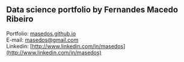 ## Data science portfolio by Fernandes Macedo Ribeiro
Portfolio: [masedos.github.io](http://masedos.github.io) <br>
E-mail: masedos@gmail.com <br>
Linkedin: [http://www.linkedin.com/in/masedos](http://www.linkedin.com/in/masedos)

